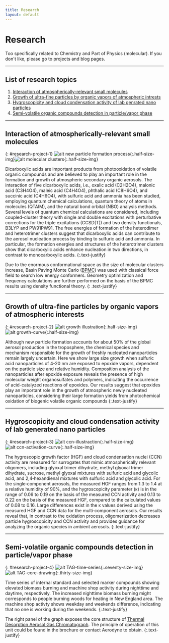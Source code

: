 ```yaml
---
title: Research
layout: default
---
```


# Research
Too specifically related to Chemistry and Part of Physics (molecular). If you don't like, please go to projects and blog pages.

---
## List of research topics
1. [Interaction of atmospherically-relevant small molecules](#research-project-1)
2. [Growth of ultra-fine particles by organic vapors of atmospheric intrests](#research-project-2)
3. [Hygroscopicity and cloud condensation activity of lab genrated nano particles](#research-project-3)
4. [Semi-volatile organic compounds detection in particle/vapor phase](#research-project-4)

 ---
## Interaction of atmospherically-relevant small molecules
{: #research-project-1}
![alt new particle formation process]( /assets/img/new-particle-formation.gif){:.half-size-img}![alt molecular clusters](/assets/img/molecular-cluster.png){:.half-size-img}

Dicarboxylic acids are important products from photooxidation of volatile organic compounds and are believed to play an important role in the formation and growth of atmospheric secondary organic aerosols. The interaction of five dicarboxylic acids, i.e., oxalic acid (C2H2O4), malonic acid (C3H4O4), maleic acid (C4H4O4), phthalic acid (C8H6O4), and succinic acid (C4H6O4), with sulfuric acid and ammonia has been studied, employing quantum chemical calculations, quantum theory of atoms in molecules (QTAIM), and the natural bond orbital (NBO) analysis methods. Several levels of quantum chemical calculations are considered, including coupled-cluster theory with single and double excitations with perturbative corrections for the triple excitations (CCSD(T)) and two density functionals, B3LYP and PW91PW91. The free energies of formation of the heterodimer and heterotrimer clusters suggest that dicarboxylic acids can contribute to the aerosol nucleation process by binding to sulfuric acid and ammonia. In particular, the formation energies and structures of the heterotrimer clusters show that dicarboxylic acids enhance nucleation in two directions, in contrast to monocarboxylic acids.
{:.text-justify}

Due to the enormous conformational space as the size of molecular clusters increase, Basin Paving Monte Carlo ([BPMC](https://journals.aps.org/pre/abstract/10.1103/PhysRevE.73.015701)) was used with classical force field to search low energy conformers. Geometry optimization and frequency calculations are further performed on the basis of the BPMC results using density functional theory.
{: .text-justify}


---
## Growth of ultra-fine particles by organic vapors of atmospheric interests
{: #research-project-2}
![alt growth illustration]( /assets/img/growth-illustration.gif){:.half-size-img}![alt growth-curve](/assets/img/growth-curve.png){:.half-size-img}

Although new particle formation accounts for about 50% of the global aerosol production in the troposphere, the chemical species and mechanism responsible for the growth of freshly nucleated nanoparticles remain largely uncertain. Here we show large size growth when sulfuric acid nanoparticles of 4-20 nm are exposed to epoxide vapors, dependent on the particle size and relative humidity. Composition analysis of the nanoparticles after epoxide exposure reveals the presence of high molecular weight organosulfates and polymers, indicating the occurrence of acid-catalyzed reactions of epoxides. Our results suggest that epoxides play an important role in the growth of atmospheric newly nucleated nanoparticles, considering their large formation yields from photochemical oxidation of biogenic volatile organic compounds
{:.text-justify}


---
## Hygroscopicity and cloud condensation activity of lab generated nano particles
{: #research-project-3}
![alt ccn-illustraction](/assets/img/ccn-illustration.jpg){:.half-size-img}![alt ccn-activation-curve](/assets/img/ccn-activation-curve.png){:.half-size-img}

The hygroscopic growth factor (HGF) and cloud condensation nuclei (CCN) activity are measured for surrogates that mimic atmospherically relevant oligomers, including glyoxal trimer dihydrate, methyl glyoxal trimer dihydrate, sucrose, methyl glyoxal mixtures with sulfuric acid and glycolic acid, and 2,4‐hexandienal mixtures with sulfuric acid and glycolic acid. For the single‐component aerosols, the measured HGF ranges from 1.3 to 1.4 at a relative humidity of 90%, and the hygroscopicity parameter (κ) is in the range of 0.06 to 0.19 on the basis of the measured CCN activity and 0.13 to 0.22 on the basis of the measured HGF, compared to the calculated values of 0.08 to 0.16. Large differences exist in the κ values derived using the measured HGF and CCN data for the multi‐component aerosols. Our results reveal that, in contrast to the oxidation process, oligomerization decreases particle hygroscopicity and CCN activity and provides guidance for analyzing the organic species in ambient aerosols.
{:.text-justify}

---
## Semi-volatile organic compounds detection in particle/vapor phase
{: #research-project-4}
![alt TAG-time-series](/assets/img/TAG-time-series.png){:.seventy-size-img}![alt TAG-core-drawing](/assets/img/TAG-core-drawing.jpg){:.thirty-size-img}

Time series of internal standard and selected marker compounds showing elevated biomass burning and machine shop activity during nighttime and daytime, respectively. The increased nighttime biomass burning might corresponds to people burning woods for heating in New England area. The machine shop activty shows weekday and weekends difference, indicating that no one is working during the weekends.
{:.text-justify}

The right panel of the graph exposes the core structure of [Thermal Desorption Aerosol Gas Chromatograph](http://www.aerodyne.com/sites/default/files/u17/TAG_0.pdf). The principle of operation of this unit could be found in the brochure or contact Aerodyne to obtain.
{:.text-justify}